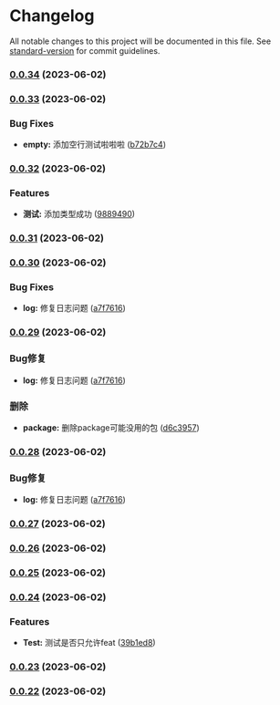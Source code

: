 # Changelog

All notable changes to this project will be documented in this file. See [standard-version](https://github.com/conventional-changelog/standard-version) for commit guidelines.

### [0.0.34](https://github.com/HikeBao/mock/compare/v0.0.33...v0.0.34) (2023-06-02)

### [0.0.33](https://github.com/HikeBao/mock/compare/v0.0.32...v0.0.33) (2023-06-02)


### Bug Fixes

* **empty:** 添加空行测试啦啦啦 ([b72b7c4](https://github.com/HikeBao/mock/commit/b72b7c4c473fd1dede5309fe1c37987faec84b2e))

### [0.0.32](https://github.com/HikeBao/mock/compare/v0.0.31...v0.0.32) (2023-06-02)


### Features

* **测试:** 添加类型成功 ([9889490](https://github.com/HikeBao/mock/commit/98894901923dd086fd601eac77ad05d8301f7f28))

### [0.0.31](https://github.com/HikeBao/mock/compare/v0.0.30...v0.0.31) (2023-06-02)

### [0.0.30](https://github.com/HikeBao/mock/compare/v0.0.27...v0.0.30) (2023-06-02)


### Bug Fixes

* **log:** 修复日志问题 ([a7f7616](https://github.com/HikeBao/mock/commit/a7f761677a816509e6f95cdaa912480ee124f0d6))

### [0.0.29](https://github.com/HikeBao/mock/compare/v0.0.27...v0.0.29) (2023-06-02)


### Bug修复

* **log:** 修复日志问题 ([a7f7616](http://gitlab.cmss.com/BI/mock/commit/a7f761677a816509e6f95cdaa912480ee124f0d6))


### 删除

* **package:** 删除package可能没用的包 ([d6c3957](http://gitlab.cmss.com/BI/mock/commit/d6c39575414babde83735248fd473dbba53053f9))

### [0.0.28](https://github.com/HikeBao/mock/compare/v0.0.27...v0.0.28) (2023-06-02)


### Bug修复

* **log:** 修复日志问题 ([a7f7616](http://gitlab.cmss.com/BI/mock/commit/a7f761677a816509e6f95cdaa912480ee124f0d6))

### [0.0.27](https://github.com/HikeBao/mock/compare/v0.0.26...v0.0.27) (2023-06-02)

### [0.0.26](https://github.com/HikeBao/mock/compare/v0.0.25...v0.0.26) (2023-06-02)

### [0.0.25](https://github.com/HikeBao/mock/compare/v0.0.24...v0.0.25) (2023-06-02)

### [0.0.24](https://github.com/HikeBao/mock/compare/v0.0.23...v0.0.24) (2023-06-02)


### Features

* **Test:** 测试是否只允许feat ([39b1ed8](https://github.com/HikeBao/mock/commit/39b1ed846544cb098be51df890fed7fc3c7df5b7))

### [0.0.23](https://github.com/HikeBao/mock/compare/v0.0.22...v0.0.23) (2023-06-02)

### [0.0.22](https://github.com/HikeBao/mock/compare/v0.0.21...v0.0.22) (2023-06-02)
